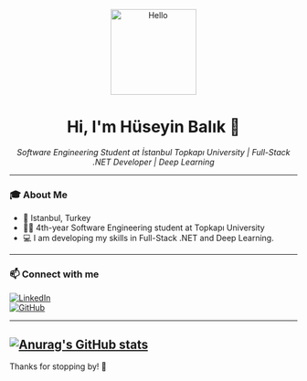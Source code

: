 <p align="center">
  <img src="https://media.giphy.com/media/hvRJCLFzcasrR4ia7z/giphy.gif" width="150" alt="Hello"/>
</p>

<h1 align="center">Hi, I'm Hüseyin Balık 👋</h1>

<p align="center">
  <em>Software Engineering Student at İstanbul Topkapı University | Full-Stack .NET Developer | Deep Learning</em>
</p>

---

### 🎓 About Me
- 📍 Istanbul, Turkey  
- 👨‍🎓 4th-year Software Engineering student at Topkapı University  
- 💻 I am developing my skills in Full-Stack .NET and Deep Learning.   

---

### 📫 Connect with me

[![LinkedIn](https://img.shields.io/badge/LinkedIn-%230077B5.svg?style=for-the-badge&logo=linkedin&logoColor=white)](https://www.linkedin.com/in/h%C3%BCseyin-bal%C4%B1k-25554a2bb/)  
[![GitHub](https://img.shields.io/badge/GitHub-%23121011.svg?style=for-the-badge&logo=github&logoColor=white)](https://github.com/HuseyinBlk)

---

 [![Anurag's GitHub stats](https://github-readme-stats.vercel.app/api?username=HuseyinBlk)](https://github.com/HuseyinBlk/github-readme-stats)
---

Thanks for stopping by! 👋



